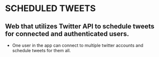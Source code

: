 # SCHEDULED TWEETS

## Web that utilizes Twitter API to schedule tweets for connected and authenticated users. 
* One user in the app can connect to multiple twitter accounts and schedule tweets for them all. 
